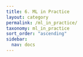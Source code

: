 ```yaml
---
title: 6. ML in Practice
layout: category
permalink: /ml_in_practice/
taxonomy: ml_in_practice
sort_order: "ascending"
sidebar:
  nav: docs
---
```

